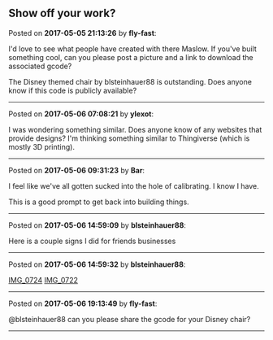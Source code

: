 ## Show off your work?
Posted on **2017-05-05 21:13:26** by **fly-fast**:

I'd love to see what people have created with there Maslow.  If you've built something cool, can you please post a picture and a link to download the associated gcode?  



The Disney themed chair by blsteinhauer88 is outstanding.  Does  anyone know if this code is publicly available?

---

Posted on **2017-05-06 07:08:21** by **ylexot**:

I was wondering something similar. Does anyone know of any websites that provide designs? I'm thinking something similar to Thingiverse (which is mostly 3D printing).

---

Posted on **2017-05-06 09:31:23** by **Bar**:

I feel like we've all gotten sucked into the hole of calibrating. I know I have.



This is a good prompt to get back into building things.

---

Posted on **2017-05-06 14:59:09** by **blsteinhauer88**:

Here is a couple signs I did for friends businesses

---

Posted on **2017-05-06 14:59:32** by **blsteinhauer88**:

[IMG_0724](/images/o0/o007_img_0724.jpg.jpg) [IMG_0722](/images/30/305a_img_0722.jpg.jpg)

---

Posted on **2017-05-06 19:13:49** by **fly-fast**:

@blsteinhauer88  can you please share the gcode for your Disney chair?

---

